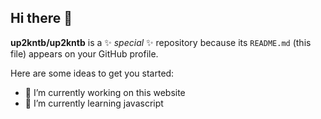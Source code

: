## Hi there 👋
 
**up2kntb/up2kntb** is a ✨ _special_ ✨ repository because its `README.md` (this file) appears on your GitHub profile.

Here are some ideas to get you started:

- 🔭 I’m currently working on this website
- 🌱 I’m currently learning javascript
